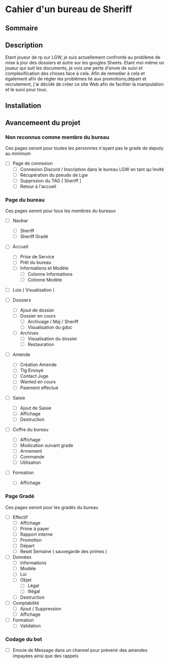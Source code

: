 # Cahier d'un bureau de Sheriff

## Sommaire 

## Description
Etant joueur de rp sur LGW, je suis actuellement confronté au problème de mise à jour des dossiers et autre sur les googles Sheets. Etant moi même un joueur qui suit les documents, je vois une perte d'envie de suivi et complexification des choses face à cela. Afin de remedier à cela et également afin de régler les problèmes lié aux promotions,départ et  recrutement, j'ai décidé de créer ce site Web afin de faciliter la manipulation et le suivi pour tous.

## Installation

## Avancemeent du projet

### Non reconnus comme membre du bureau
Ces pages seront pour toutes les personnes n'ayant pas le grade de deputy au minimum

- [ ] Page de connexion
    - [ ] Connexion Discord / Inscription dans le bureau LGW en tant qu'invité
    - [ ] Récupération du pseudo de Lgw 
    - [ ] Supprssion du TAG [ Sheriff ]
    - [ ] Retour à l'accueil
  
### Page du bureau
Ces pages seront pour tous les membres du bureaux

- [ ] Navbar
    - [ ] Sheriff
    - [ ] Sheriff Gradé

- [ ] Accueil
    - [ ] Prise de Service 
    - [ ] Prêt du bureau
    - [ ] Informations et Modèle
        - [ ] Colonne Informations
        - [ ] Colonne Modèle

- [ ] Lois ( Visualisation )

- [ ] Dossiers
    - [ ] Ajout de dossier
    - [ ] Dossier en cours
        - [ ] Archivage / Maj / Sheriff
        - [ ] Visualisation du gdoc
    - [ ] Archives
        - [ ] Visualisation du dossier
        - [ ] Restauration

- [ ] Amende
    - [ ] Création Amende
    - [ ] Tlg Envoyé
    - [ ] Contact Juge
    - [ ] Wanted en cours
    - [ ] Paiement effectué

- [ ] Saisie
  - [ ] Ajout de Saisie
  - [ ] Affichage
  - [ ] Destruction

- [ ] Coffre du bureau 
  - [ ] Affichage
  - [ ] Modication suivant grade
  - [ ] Armement
  - [ ] Commande
  - [ ] Utilisation
  
- [ ] Formation 
    - [ ] Affichage

### Page Gradé
Ces pages seront pour les gradés du bureau

- [ ] Effectif
  - [ ] Affichage 
  - [ ] Prime à payer
  - [ ] Rapport interne
  - [ ] Promotion
  - [ ] Départ
  - [ ] Reset Semaine ( sauvegarde des primes )

- [ ] Données
  - [ ] Informations
  - [ ] Modèle
  - [ ] Loi 
  - [ ] Objet
    - [ ] Légal
    - [ ] Illégal
  - [ ] Destruction 

- [ ] Comptabilité
  - [ ] Ajout / Suppression
  - [ ] Affichage

- [ ] Formation
  - [ ] Validation
  
### Codage du bot
- [ ] Envoie de Message dans un channel pour prévenir des amendes impayées ainsi que des rappels
